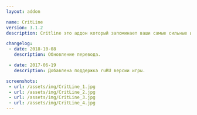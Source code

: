 ```yaml
---
layout: addon

name: CritLine
version: 3.1.2
description: Critline это аддон который запоминает ваши самые сильные и критические удары (включая лечение), после, отображает их в простой подсказке.

changelog:
 - date: 2018-10-08
   description: Обновление перевода.

 - date: 2017-06-19
   description: Добавлена поддержка ruRU версии игры.

screenshots:
 - url: /assets/img/CritLine_1.jpg
 - url: /assets/img/CritLine_2.jpg
 - url: /assets/img/CritLine_3.jpg
 - url: /assets/img/CritLine_4.jpg
---
```

